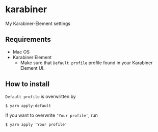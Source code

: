 # karabiner
My Karabiner-Element settings

## Requirements

- Mac OS
- Karabiner Element
  - Make sure that `Default profile` profile found in your Karabiner Element UI.

## How to install

`Default profile` is overwritten by

```
$ yarn apply:default
```

If you want to overwrite `'Your profile'`, run

```
$ yarn apply 'Your profile'
```
